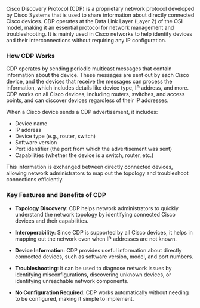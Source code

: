Cisco Discovery Protocol (CDP) is a proprietary network protocol developed by Cisco Systems that is used to share information about directly connected Cisco devices. CDP operates at the Data Link Layer (Layer 2) of the OSI model, making it an essential protocol for network management and troubleshooting. It is mainly used in Cisco networks to help identify devices and their interconnections without requiring any IP configuration.

### **How CDP Works**

CDP operates by sending periodic multicast messages that contain information about the device. These messages are sent out by each Cisco device, and the devices that receive the messages can process the information, which includes details like device type, IP address, and more. CDP works on all Cisco devices, including routers, switches, and access points, and can discover devices regardless of their IP addresses.

When a Cisco device sends a CDP advertisement, it includes:

- Device name
- IP address
- Device type (e.g., router, switch)
- Software version
- Port identifier (the port from which the advertisement was sent)
- Capabilities (whether the device is a switch, router, etc.)

This information is exchanged between directly connected devices, allowing network administrators to map out the topology and troubleshoot connections efficiently.

### **Key Features and Benefits of CDP**

- **Topology Discovery**: CDP helps network administrators to quickly understand the network topology by identifying connected Cisco devices and their capabilities.

- **Interoperability**: Since CDP is supported by all Cisco devices, it helps in mapping out the network even when IP addresses are not known.

- **Device Information**: CDP provides useful information about directly connected devices, such as software version, model, and port numbers.

- **Troubleshooting**: It can be used to diagnose network issues by identifying misconfigurations, discovering unknown devices, or identifying unreachable network components.

- **No Configuration Required**: CDP works automatically without needing to be configured, making it simple to implement.
